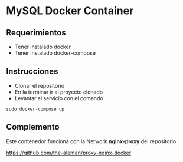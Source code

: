 # MySQL Docker Container

## Requerimientos

- Tener instalado docker
- Tener instalado docker-compose

## Instrucciones

- Clonar el repositorio
- En la terminar ir al proyecto clonado
- Levantar el servicio con el comando

`sudo docker-compose up`

## Complemento

Este contenedor funciona con la Network **nginx-proxy** del repositorio:

https://github.com/the-aleman/proxy-nginx-docker